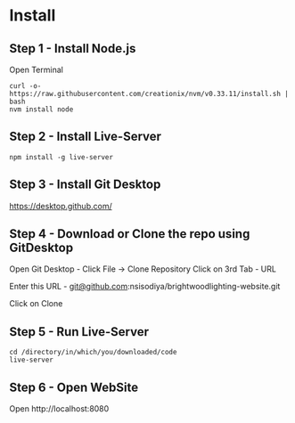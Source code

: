 # Install 

## Step 1 - Install Node.js 

Open Terminal 
```
curl -o- https://raw.githubusercontent.com/creationix/nvm/v0.33.11/install.sh | bash
nvm install node
```

## Step 2 - Install Live-Server

```
npm install -g live-server
```

## Step 3 - Install Git Desktop

https://desktop.github.com/

## Step 4 - Download or Clone the repo using GitDesktop
Open Git Desktop - 
Click File -> Clone Repository 
Click on 3rd Tab - URL

Enter this URL - git@github.com:nsisodiya/brightwoodlighting-website.git

Click on Clone

## Step 5 - Run Live-Server
```
cd /directory/in/which/you/downloaded/code
live-server
```

## Step 6 - Open WebSite
Open http://localhost:8080